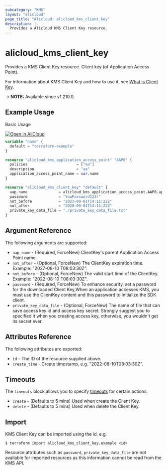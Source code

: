 ```yaml
---
subcategory: "KMS"
layout: "alicloud"
page_title: "Alicloud: alicloud_kms_client_key"
description: |-
  Provides a Alicloud KMS Client Key resource.
---
```


# alicloud_kms_client_key

Provides a KMS Client Key resource. Client key (of Application Access Point).

For information about KMS Client Key and how to use it, see [What is Client Key](https://www.alibabacloud.com/help/zh/key-management-service/latest/api-createclientkey).

-> **NOTE:** Available since v1.210.0.

## Example Usage

Basic Usage

<div style="display: block;margin-bottom: 40px;"><div class="oics-button" style="float: right;position: absolute;margin-bottom: 10px;">
  <a href="https://api.aliyun.com/terraform?resource=alicloud_kms_client_key&exampleId=531e3cfb-b06e-d765-cb63-25e7cf45557c262ac784&activeTab=example&spm=docs.r.kms_client_key.0.531e3cfbb0&intl_lang=EN_US" target="_blank">
    <img alt="Open in AliCloud" src="https://img.alicdn.com/imgextra/i1/O1CN01hjjqXv1uYUlY56FyX_!!6000000006049-55-tps-254-36.svg" style="max-height: 44px; max-width: 100%;">
  </a>
</div></div>

```terraform
variable "name" {
  default = "terraform-example"
}

resource "alicloud_kms_application_access_point" "AAP0" {
  policies                      = ["aa"]
  description                   = "aa"
  application_access_point_name = var.name
}

resource "alicloud_kms_client_key" "default" {
  aap_name              = alicloud_kms_application_access_point.AAP0.application_access_point_name
  password              = "YouPassword123!"
  not_before            = "2023-09-01T14:11:22Z"
  not_after             = "2028-09-01T14:11:22Z"
  private_key_data_file = "./private_key_data_file.txt"
}
```

## Argument Reference

The following arguments are supported:
* `aap_name` - (Required, ForceNew) ClientKey's parent Application Access Point name.
* `not_after` - (Optional, ForceNew) The ClientKey expiration time. Example: "2027-08-10 T08:03:30Z".
* `not_before` - (Optional, ForceNew) The valid start time of the ClientKey. Example: "2022-08-10 T08:03:30Z".
* `password` - (Required, ForceNew) To enhance security, set a password for the downloaded Client Key,When an application accesses KMS, you must use the ClientKey content and this password to initialize the SDK client.
* `private_key_data_file` - (Optional, ForceNew) The name of file that can save access key id and access key secret. Strongly suggest you to specified it when you creating access key, otherwise, you wouldn't get its secret ever.

## Attributes Reference

The following attributes are exported:
* `id` - The ID of the resource supplied above.
* `create_time` - Create timestamp, e.g. "2022-08-10T08:03:30Z".

## Timeouts

The `timeouts` block allows you to specify [timeouts](https://www.terraform.io/docs/configuration-0-11/resources.html#timeouts) for certain actions:
* `create` - (Defaults to 5 mins) Used when create the Client Key.
* `delete` - (Defaults to 5 mins) Used when delete the Client Key.

## Import

KMS Client Key can be imported using the id, e.g.

```shell
$ terraform import alicloud_kms_client_key.example <id>
```

Resource attributes such as `password`, `private_key_data_file` are not available for imported resources as this information cannot be read from the KMS API.